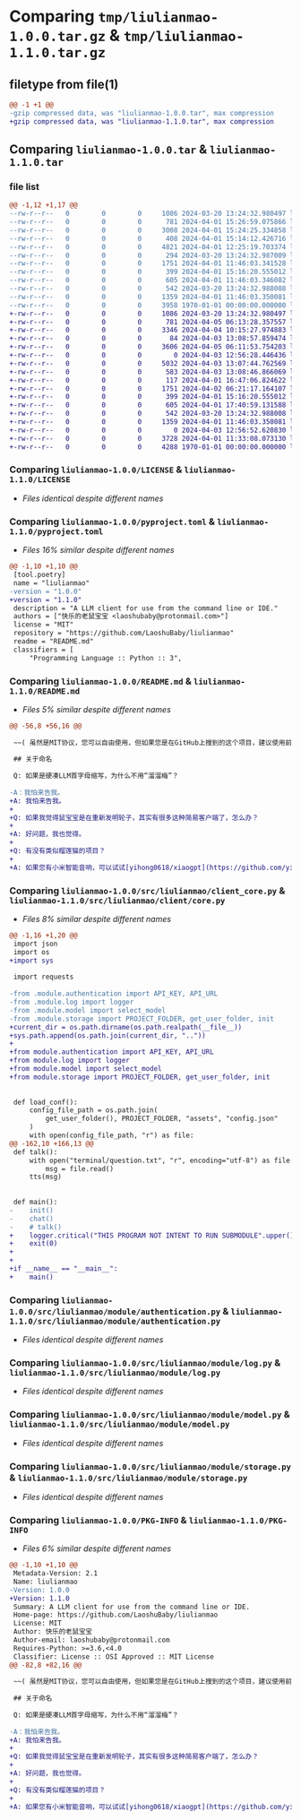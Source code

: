 # Comparing `tmp/liulianmao-1.0.0.tar.gz` & `tmp/liulianmao-1.1.0.tar.gz`

## filetype from file(1)

```diff
@@ -1 +1 @@
-gzip compressed data, was "liulianmao-1.0.0.tar", max compression
+gzip compressed data, was "liulianmao-1.1.0.tar", max compression
```

## Comparing `liulianmao-1.0.0.tar` & `liulianmao-1.1.0.tar`

### file list

```diff
@@ -1,12 +1,17 @@
--rw-r--r--   0        0        0     1086 2024-03-20 13:24:32.980497 liulianmao-1.0.0/LICENSE
--rw-r--r--   0        0        0      781 2024-04-01 15:26:59.075866 liulianmao-1.0.0/pyproject.toml
--rw-r--r--   0        0        0     3008 2024-04-01 15:24:25.334858 liulianmao-1.0.0/README.md
--rw-r--r--   0        0        0      408 2024-04-01 15:14:12.426716 liulianmao-1.0.0/src/liulianmao/__main__.py
--rw-r--r--   0        0        0     4821 2024-04-01 12:25:19.703374 liulianmao-1.0.0/src/liulianmao/client_core.py
--rw-r--r--   0        0        0      294 2024-03-20 13:24:32.987009 liulianmao-1.0.0/src/liulianmao/client_langchain.py
--rw-r--r--   0        0        0     1751 2024-04-01 11:46:03.341528 liulianmao-1.0.0/src/liulianmao/module/authentication.py
--rw-r--r--   0        0        0      399 2024-04-01 15:16:20.555012 liulianmao-1.0.0/src/liulianmao/module/const.py
--rw-r--r--   0        0        0      605 2024-04-01 11:46:03.346082 liulianmao-1.0.0/src/liulianmao/module/log.py
--rw-r--r--   0        0        0      542 2024-03-20 13:24:32.988008 liulianmao-1.0.0/src/liulianmao/module/model.py
--rw-r--r--   0        0        0     1359 2024-04-01 11:46:03.350081 liulianmao-1.0.0/src/liulianmao/module/storage.py
--rw-r--r--   0        0        0     3958 1970-01-01 00:00:00.000000 liulianmao-1.0.0/PKG-INFO
+-rw-r--r--   0        0        0     1086 2024-03-20 13:24:32.980497 liulianmao-1.1.0/LICENSE
+-rw-r--r--   0        0        0      781 2024-04-05 06:13:28.357557 liulianmao-1.1.0/pyproject.toml
+-rw-r--r--   0        0        0     3346 2024-04-04 10:15:27.974883 liulianmao-1.1.0/README.md
+-rw-r--r--   0        0        0       84 2024-04-03 13:08:57.859474 liulianmao-1.1.0/src/liulianmao/__init__.py
+-rw-r--r--   0        0        0     3606 2024-04-05 06:11:53.754203 liulianmao-1.1.0/src/liulianmao/__main__.py
+-rw-r--r--   0        0        0        0 2024-04-03 12:56:28.446436 liulianmao-1.1.0/src/liulianmao/client/__init__.py
+-rw-r--r--   0        0        0     5032 2024-04-03 13:07:44.762569 liulianmao-1.1.0/src/liulianmao/client/core.py
+-rw-r--r--   0        0        0      583 2024-04-03 13:08:46.866069 liulianmao-1.1.0/src/liulianmao/client/langchain.py
+-rw-r--r--   0        0        0      117 2024-04-01 16:47:06.824622 liulianmao-1.1.0/src/liulianmao/module/__init__.py
+-rw-r--r--   0        0        0     1751 2024-04-02 06:21:17.164107 liulianmao-1.1.0/src/liulianmao/module/authentication.py
+-rw-r--r--   0        0        0      399 2024-04-01 15:16:20.555012 liulianmao-1.1.0/src/liulianmao/module/const.py
+-rw-r--r--   0        0        0      605 2024-04-01 17:40:59.131588 liulianmao-1.1.0/src/liulianmao/module/log.py
+-rw-r--r--   0        0        0      542 2024-03-20 13:24:32.988008 liulianmao-1.1.0/src/liulianmao/module/model.py
+-rw-r--r--   0        0        0     1359 2024-04-01 11:46:03.350081 liulianmao-1.1.0/src/liulianmao/module/storage.py
+-rw-r--r--   0        0        0        0 2024-04-03 12:56:52.620830 liulianmao-1.1.0/src/liulianmao/tool/__init__.py
+-rw-r--r--   0        0        0     3728 2024-04-01 11:33:08.073130 liulianmao-1.1.0/src/liulianmao/tool/ls.py
+-rw-r--r--   0        0        0     4288 1970-01-01 00:00:00.000000 liulianmao-1.1.0/PKG-INFO
```

### Comparing `liulianmao-1.0.0/LICENSE` & `liulianmao-1.1.0/LICENSE`

 * *Files identical despite different names*

### Comparing `liulianmao-1.0.0/pyproject.toml` & `liulianmao-1.1.0/pyproject.toml`

 * *Files 16% similar despite different names*

```diff
@@ -1,10 +1,10 @@
 [tool.poetry]
 name = "liulianmao"
-version = "1.0.0"
+version = "1.1.0"
 description = "A LLM client for use from the command line or IDE."
 authors = ["快乐的老鼠宝宝 <laoshubaby@protonmail.com>"]
 license = "MIT"
 repository = "https://github.com/LaoshuBaby/liulianmao"
 readme = "README.md"
 classifiers = [
     "Programming Language :: Python :: 3",
```

### Comparing `liulianmao-1.0.0/README.md` & `liulianmao-1.1.0/README.md`

 * *Files 5% similar despite different names*

```diff
@@ -56,8 +56,16 @@
 
 ~~( 虽然是MIT协议，您可以自由使用，但如果您是在GitHub上搜到的这个项目，建议使用前先与我咨询，因为可能真的不好用。若能帮到您，就算交个朋友啦！**φ(゜▽゜*)♪** )~~
 
 ## 关于命名
 
 Q: 如果是硬凑LLM首字母缩写，为什么不用“溜溜梅”？
 
-A：我怕来告我。
+A: 我怕来告我。
+
+Q: 如果我觉得鼠宝宝是在重新发明轮子，其实有很多这种简易客户端了，怎么办？
+
+A: 好问题，我也觉得。
+
+Q: 有没有类似榴莲猫的项目？
+
+A: 如果您有小米智能音响，可以试试[yihong0618/xiaogpt](https://github.com/yihong0618/xiaogpt)，给小爱同学装上最强大脑。
```

### Comparing `liulianmao-1.0.0/src/liulianmao/client_core.py` & `liulianmao-1.1.0/src/liulianmao/client/core.py`

 * *Files 8% similar despite different names*

```diff
@@ -1,16 +1,20 @@
 import json
 import os
+import sys
 
 import requests
 
-from .module.authentication import API_KEY, API_URL
-from .module.log import logger
-from .module.model import select_model
-from .module.storage import PROJECT_FOLDER, get_user_folder, init
+current_dir = os.path.dirname(os.path.realpath(__file__))
+sys.path.append(os.path.join(current_dir, ".."))
+
+from module.authentication import API_KEY, API_URL
+from module.log import logger
+from module.model import select_model
+from module.storage import PROJECT_FOLDER, get_user_folder, init
 
 
 def load_conf():
     config_file_path = os.path.join(
         get_user_folder(), PROJECT_FOLDER, "assets", "config.json"
     )
     with open(config_file_path, "r") as file:
@@ -162,10 +166,13 @@
 def talk():
     with open("terminal/question.txt", "r", encoding="utf-8") as file:
         msg = file.read()
     tts(msg)
 
 
 def main():
-    init()
-    chat()
-    # talk()
+    logger.critical("THIS PROGRAM NOT INTENT TO RUN SUBMODULE".upper())
+    exit(0)
+
+
+if __name__ == "__main__":
+    main()
```

### Comparing `liulianmao-1.0.0/src/liulianmao/module/authentication.py` & `liulianmao-1.1.0/src/liulianmao/module/authentication.py`

 * *Files identical despite different names*

### Comparing `liulianmao-1.0.0/src/liulianmao/module/log.py` & `liulianmao-1.1.0/src/liulianmao/module/log.py`

 * *Files identical despite different names*

### Comparing `liulianmao-1.0.0/src/liulianmao/module/model.py` & `liulianmao-1.1.0/src/liulianmao/module/model.py`

 * *Files identical despite different names*

### Comparing `liulianmao-1.0.0/src/liulianmao/module/storage.py` & `liulianmao-1.1.0/src/liulianmao/module/storage.py`

 * *Files identical despite different names*

### Comparing `liulianmao-1.0.0/PKG-INFO` & `liulianmao-1.1.0/PKG-INFO`

 * *Files 6% similar despite different names*

```diff
@@ -1,10 +1,10 @@
 Metadata-Version: 2.1
 Name: liulianmao
-Version: 1.0.0
+Version: 1.1.0
 Summary: A LLM client for use from the command line or IDE.
 Home-page: https://github.com/LaoshuBaby/liulianmao
 License: MIT
 Author: 快乐的老鼠宝宝
 Author-email: laoshubaby@protonmail.com
 Requires-Python: >=3.6,<4.0
 Classifier: License :: OSI Approved :: MIT License
@@ -82,8 +82,16 @@
 
 ~~( 虽然是MIT协议，您可以自由使用，但如果您是在GitHub上搜到的这个项目，建议使用前先与我咨询，因为可能真的不好用。若能帮到您，就算交个朋友啦！**φ(゜▽゜*)♪** )~~
 
 ## 关于命名
 
 Q: 如果是硬凑LLM首字母缩写，为什么不用“溜溜梅”？
 
-A：我怕来告我。
+A: 我怕来告我。
+
+Q: 如果我觉得鼠宝宝是在重新发明轮子，其实有很多这种简易客户端了，怎么办？
+
+A: 好问题，我也觉得。
+
+Q: 有没有类似榴莲猫的项目？
+
+A: 如果您有小米智能音响，可以试试[yihong0618/xiaogpt](https://github.com/yihong0618/xiaogpt)，给小爱同学装上最强大脑。
```

